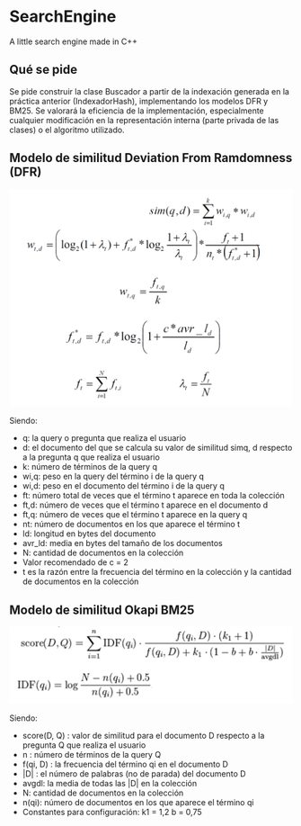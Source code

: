 # SearchEngine
A little search engine made in C++

##  Qué se pide
Se pide construir la clase Buscador a partir de la indexación generada en la práctica anterior
(IndexadorHash), implementando los modelos DFR y BM25.
Se valorará la eficiencia de la implementación, especialmente cualquier modificación en la
representación interna (parte privada de las clases) o el algoritmo utilizado.

##  Modelo de similitud Deviation From Ramdomness (DFR)

![DFR](https://github.com/jgm88/SearchEngine/blob/master/imgs/1.PNG)

Siendo:

*  q: la query o pregunta que realiza el usuario
* d: el documento del que se calcula su valor de similitud simq, d respecto a la
pregunta q que realiza el usuario
* k: número de términos de la query q
* wi,q: peso en la query del término i de la query q
* wi,d: peso en el documento del término i de la query q
* ft: número total de veces que el término t aparece en toda la colección
* ft,d: número de veces que el término t aparece en el documento d
* ft,q: número de veces que el término t aparece en la query q
* nt: número de documentos en los que aparece el término t
* ld: longitud en bytes del documento
* avr_ld: media en bytes del tamaño de los documentos
* N: cantidad de documentos en la colección
* Valor recomendado de c = 2
* t es la razón entre la frecuencia del término en la colección y la cantidad de
documentos en la colección

##  Modelo de similitud Okapi BM25

![](https://github.com/jgm88/SearchEngine/blob/master/imgs/2.PNG)

Siendo:
* score(D, Q) : valor de similitud para el documento D respecto a la pregunta Q
que realiza el usuario
* n : número de términos de la query Q
* f(qi, D) : la frecuencia del término qi en el documento D
* |D| : el número de palabras (no de parada) del documento D
* avgdl: la media de todas las |D| en la colección
* N: cantidad de documentos en la colección
* n(qi): número de documentos en los que aparece el término qi
* Constantes para configuración: k1 = 1,2 b = 0,75
